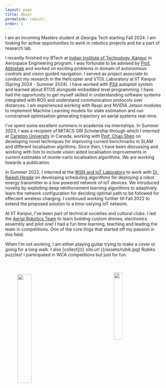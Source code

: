 ```yaml
---
layout: page
title: About
permalink: /about/
order: 1
---
```


<!-- <img style="float: right; width: 35%; padding: 6px;" src=" {{ site.url }}/assets/gt.png"> -->

I am an incoming Masters student at Georgia Tech starting Fall 2024. I am looking for active opportunities to work in robotics projects and be a part of research lab.

I recently finished my BTech at [Indian Institute of Technology, Kanpur](http://iitk.ac.in/) in Aerospace Engineering program. I was fortunate to be advised by [Prof. Abhishek](https://home.iitk.ac.in/~abhish/) and worked on exciting problems in domain of autonomous controls and vision guided navigation. I served as project associate to conduct my research in the Helicopter and VTOL Laboratory at IIT Kanpur (Spring 2024 - Summer 2024). I have worked with [PX4](https://docs.px4.io/main/en/) autopilot system and learned about RTOS alongside embedded level programming. I have had the opportunity to get myself skilled in understanding software systems integrated with ROS and understand communication protocols over distances. I am experienced working with Raspi and NVIDIA Jetson modules to implement Machine Learning models for state estimation and run constrained optimisation generating trajectory on aerial systems real-time.

I've spent some excellent summers in academia via internships. In Summer 2023, I was a recipient of MITACS GRI Scholarship through which I interned at [Carleton University](https://carleton.ca/) in Canada, working with [Prof. Chao Shen](https://carleton.ca/sce/people/shen/) on developing novel techniques for improving current benchmarks in SLAM and different localisation algrithms. Since then, I have been discussing and working with him to include vision aided localisation improvements in current estimates of monte-carlo localisation algorithms. We are working towards a publication.

In Summer 2022, I interned at the [WSN and IoT Laboratory](https://wsn.rajeshmhegde.com/) to work with [Dr. Rajesh Hegde](https://rajeshmhegde.com/) on developing scheduling algorithms for deploying a robot energy transmitter in a low powered network of IoT devices. We introduced novelty by exploiting deep reinforcement learning algorithms to adaptively learn the network configuration for deciding optimal path to be followed for effecient wireless charging. I continued working further till Fall 2022 to extend the proposed solution to a time-varying IoT network.

At IIT Kanpur, I've been part of technical societies and cultural clubs. I led the [Aerial Robotics Team](https://github.com/AerialRobotics-IITK) to learn building custom drones, electronics assembly and pilot one! I had a fun time learning, teaching and leading the team in competitions. One of the core thigs that started off my passion in this field. 

When I'm not working, I am either playing guitar trying to make a cover or going for a long walk. I also [collect]({{ site.url }}/assets/rubik.jpg) Rubiks puzzles! I participated in WCA competitions but just for fun.

<img style="float: left; width: 30%; padding: 40px;" src=" {{ site.url }}/assets/gt.png">
<img style="float: right; width: 23.5%; padding: 35px;" src=" {{ site.url }}/assets/iitlogo.jpg">